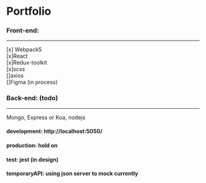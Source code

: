 # Portfolio
### Front-end:  
----
[x] Webpack5  
[x]React  
[x]Redux-toolkit  
[x]scss  
[]axios  
[]Figma (in process)  

### Back-end:  (todo)
----
Mongo, 
Express or Koa, 
nodejs 

#### development: http://localhost:5050/  

#### production: hold on  

#### test: jest (in design)  
#### temporaryAPI: using json server to mock currently

